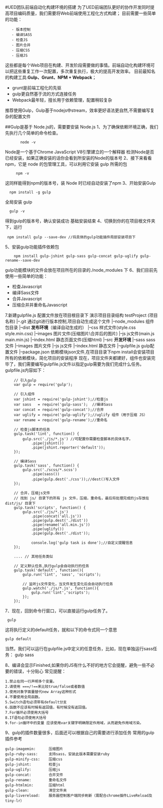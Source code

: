 #UED团队前端自动化构建环境的搭建
为了UED前端团队更好的协作开发同时提高项目编码质量，我们需要将Web前端使用工程化方式构建；
目前需要一些简单的功能：
```
   - 版本控制
   - 编译SASS
   - 检查JS 
   - 图片合并
   - 压缩CSS
   - 压缩JS
```

这些都是每个Web项目在构建、开发阶段需要做的事情。前端自动化构建环境可以把这些重复工作一次配置，多次重复执行，极大的提高开发效率。
目前最知名的构建工具:**Gulp、Grunt、NPM + Webpack**；

   - grunt是前端工程化的先驱
   - gulp更自然基于流的方式连接任务
   - Webpack最年轻，擅长用于依赖管理，配置稍较复杂

推荐使用Gulp，Gulp基于nodejs中stream，效率更好语法更自然,不需要编写复杂的配置文件

##Gulp是基于 Node.js的，需要要安装 Node.js
  1、为了确保依赖环境正确，我们先执行几个简单的命令检查。
 ```
	    node -v
  ```
Node是一个基于Chrome JavaScript V8引擎建立的一个解释器
检测Node是否已经安装，如果正确安装的话你会看到所安装的Node的版本号
 2、接下来看看npm，它是 node 的包管理工具，可以利用它安装 gulp 所需的包
 ```
	  npm -v
 ```
这同样能得到npm的版本号，装 Node 时已经自动安装了npm
3、开始安装Gulp
  ```
    npm install -g gulp
  ```
全局安装 gulp
  ```
    gulp -v
 ```
得到gulp的版本号，确认安装成功
基础安装结束
4、切换到你的在项目根文件夹下，运行
 ```
  npm install gulp --save-dev //将具体的gulp功能插件局部安装项目下
 ```
5、安装gulp功能插件依赖包
```
    npm install gulp-jshint gulp-sass gulp-concat gulp-uglify gulp-rename--save-dev
```
 
gulp功能模块的文件会放在项目所在的目录的./node_modules 下
6、我们目前先使用一些简单的功能：

   -  检查Javascript
   -  编译Sass文件
   -  合并Javascript
   -  压缩合并并重命名Javascript
   
7.新建gulpfile.js 配置文件放在项目根目录下
  演示项目目录结构
    testProject     (项目名称)
    |–.git            通过git进行版本控制,项目自动生成这个文件
    |–node_modules    组件包目录
    |–dist            **发布环境**（编译自动生成的）
        |–css         样式文件(style.css style.min.css)
        |–images  图片文件(压缩图片\合并后的图片)
        |–js      js文件(main.js main.min.js)
        |–index.html  静态页面文件(压缩html)
    |–src             **开发环境**
        |–sass                sass文件
        |–images              图片文件
        |–js                  js文件
        |–index.html      静态文件
    |–gulpfile.js             gulp配置文件
    |–package.json            依赖模块json文件,在项目目录下npm install会安装项目所有的依赖模块，简化项目的安装程序
现在，项目文件夹都建好，组件也安装完毕了，我们需要编写gulpfile.js文件以指定gulp需要为我们完成什么任务。
    gulpfile.js内容如下：
```
    // 引入gulp
    var gulp = require('gulp');

    // 引入组件
    var jshint = require('gulp-jshint');//检查js
    var sass   = require('gulp-sass');  //编译Sass
    var concat = require('gulp-concat');//合并
    var uglify = require('gulp-uglify');//uglify 组件（用于压缩 JS）
    var rename = require('gulp-rename');//重命名

    // 检查js脚本的任务
    gulp.task('lint', function() {
        gulp.src('./js/*.js') //可配置你需要检查脚本的具体名字。
            .pipe(jshint())
            .pipe(jshint.reporter('default'));
    });

    // 编译Sass
    gulp.task('sass', function() {
        gulp.src('./scss/*.scss')
            .pipe(sass())
            .pipe(gulp.dest('./css'));//dest()写入文件
    });

    // 合并，压缩js文件
    // 找到 js/ 目录下的所有 js 文件，压缩，重命名，最后将处理完成的js存放在 dist/js/ 目录下
    gulp.task('scripts', function() {
        gulp.src('./js/*.js')
            .pipe(concat('all.js'))
            .pipe(gulp.dest('./dist'))
            .pipe(rename('all.min.js'))
            .pipe(uglify())
            .pipe(gulp.dest('./dist'));

            console.log('gulp task is done');//自定义提醒信息
    });

    .... // 其他任务类似

    // 定义默认任务,执行gulp会自动执行的任务
    gulp.task('default', function(){
        gulp.run('lint', 'sass', 'scripts');

        // 监听js文件变化，当文件发生变化后会自动执行任务
        gulp.watch('./js/*.js', function(){
            gulp.run('lint','scripts');
        });
    });
```
7、现在，回到命令行窗口，可以直接运行gulp任务了。
```
 gulp
```
这将执行定义的default任务，就和以下的命令式同一个意思
```
gulp default
```
当然，我们可以运行在gulpfile.js中定义的任意任务，比如，现在单独运行sass任务：
gulp sass

8、编译会显示Finished,如果你的JS有什么不好的地方它会提醒，避免一些不必要的错误，十分贴心
    常见提醒：
    
    1.禁止在同一行声明多个变量。
    2.请使用 ===/!==来比较true/false或者数值
    3.使用对象字面量替代new Array这种形式
    4.不要使用全局函数。
    5.Switch语句必须带有default分支
    6.函数不应该有时候有返回值，有时候没有返回值。
    7.For循环必须使用大括号
    8.If语句必须使用大括号
    9.for-in循环中的变量 应该使用var关键字明确限定作用域，从而避免作用域污染。
    
9、gulp的插件数量很多，后面还可以根据自己的需要进行添加任务
    常用的gulp插件参考
    
    gulp-imagemin:      压缩图片
    gulp-ruby-sass:     支持sass，安装此版本需要安装ruby
    gulp-minify-css:    压缩css
    gulp-jshint:        检查js
    gulp-uglify:        压缩js
    gulp-concat:        合并文件
    gulp-rename:        重命名文件
    gulp-htmlmin:       压缩html
    gulp-clean:         清空文件夹
    gulp-livereload:    服务器控制客户端同步刷新（需配合chrome插件LiveReload及tiny-lr）
    
